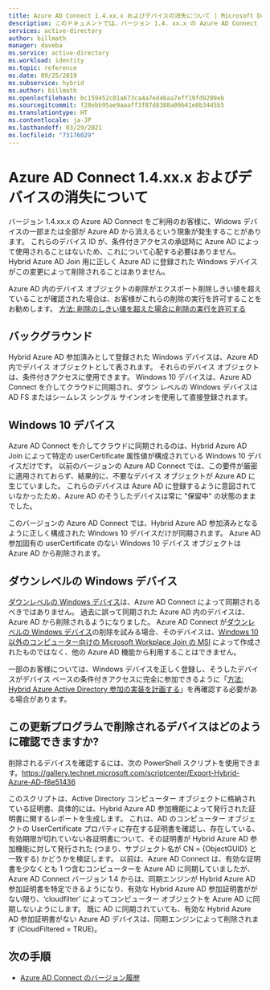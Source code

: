 ```yaml
---
title: Azure AD Connect 1.4.xx.x およびデバイスの消失について | Microsoft Docs
description: このドキュメントでは、バージョン 1.4. xx.x の Azure AD Connect で発生する問題について説明します。
services: active-directory
author: billmath
manager: daveba
ms.service: active-directory
ms.workload: identity
ms.topic: reference
ms.date: 09/25/2019
ms.subservice: hybrid
ms.author: billmath
ms.openlocfilehash: bc159452c81a673ca4a7ed46aa7eff19fd9209eb
ms.sourcegitcommit: f28ebb95ae9aaaff3f87d8388a09b41e0b3445b5
ms.translationtype: HT
ms.contentlocale: ja-JP
ms.lasthandoff: 03/29/2021
ms.locfileid: "73176029"
---
```

# <a name="understanding-azure-ad-connect-14xxx-and-device-disappearance"></a>Azure AD Connect 1.4.xx.x およびデバイスの消失について
バージョン 1.4.xx.x の Azure AD Connect をご利用のお客様に、Widows デバイスの一部または全部が Azure AD から消えるという現象が発生することがあります。 これらのデバイス ID が、条件付きアクセスの承認時に Azure AD によって使用されることはないため、これについて心配する必要はありません。 Hybrid Azure AD Join 用に正しく Azure AD に登録された Windows デバイスがこの変更によって削除されることはありません。

Azure AD 内のデバイス オブジェクトの削除がエクスポート削除しきい値を超えていることが確認された場合は、お客様がこれらの削除の実行を許可することをお勧めします。 [方法: 削除のしきい値を超えた場合に削除の実行を許可する](how-to-connect-sync-feature-prevent-accidental-deletes.md)

## <a name="background"></a>バックグラウンド
Hybrid Azure AD 参加済みとして登録された Windows デバイスは、Azure AD 内でデバイス オブジェクトとして表されます。 それらのデバイス オブジェクトは、条件付きアクセスに使用できます。 Windows 10 デバイスは、Azure AD Connect を介してクラウドに同期され、ダウン レベルの Windows デバイスは AD FS またはシームレス シングル サインオンを使用して直接登録されます。

## <a name="windows-10-devices"></a>Windows 10 デバイス
Azure AD Connect を介してクラウドに同期されるのは、Hybrid Azure AD Join によって特定の userCertificate 属性値が構成されている Windows 10 デバイスだけです。 以前のバージョンの Azure AD Connect では、この要件が厳密に適用されておらず、結果的に、不要なデバイス オブジェクトが Azure AD に生じていました。 これらのデバイスは Azure AD に登録するように意図されていなかったため、Azure AD のそうしたデバイスは常に "保留中" の状態のままでした。 

このバージョンの Azure AD Connect では、Hybrid Azure AD 参加済みとなるように正しく構成された Windows 10 デバイスだけが同期されます。 Azure AD 参加固有の userCertificate のない Windows 10 デバイス オブジェクトは Azure AD から削除されます。

## <a name="down-level-windows-devices"></a>ダウンレベルの Windows デバイス
[ダウンレベルの Windows デバイス](../devices/hybrid-azuread-join-plan.md#windows-down-level-devices)は、Azure AD Connect によって同期されるべきではありません。 過去に誤って同期された Azure AD 内のデバイスは、Azure AD から削除されるようになりました。 Azure AD Connect が[ダウンレベルの Windows デバイス](../devices/hybrid-azuread-join-plan.md#windows-down-level-devices)の削除を試みる場合、そのデバイスは、[Windows 10 以外のコンピューター向けの Microsoft Workplace Join の MSI](https://www.microsoft.com/download/details.aspx?id=53554) によって作成されたものではなく、他の Azure AD 機能から利用することはできません。

一部のお客様については、Windows デバイスを正しく登録し、そうしたデバイスがデバイス ベースの条件付きアクセスに完全に参加できるように「[方法: Hybrid Azure Active Directory 参加の実装を計画する](../devices/hybrid-azuread-join-plan.md)」を再確認する必要がある場合があります。 

## <a name="how-can-i-verify-which-devices-are-deleted-with-this-update"></a>この更新プログラムで削除されるデバイスはどのように確認できますか?

削除されるデバイスを確認するには、次の PowerShell スクリプトを使用できます。https://gallery.technet.microsoft.com/scriptcenter/Export-Hybrid-Azure-AD-f8e51436

このスクリプトは、Active Directory コンピューター オブジェクトに格納されている証明書、具体的には、Hybrid Azure AD 参加機能によって発行された証明書に関するレポートを生成します。
これは、AD のコンピューター オブジェクトの UserCertificate プロパティに存在する証明書を確認し、存在している、有効期限が切れていない各証明書について、その証明書が Hybrid Azure AD 参加機能に対して発行された (つまり、サブジェクト名が CN = {ObjectGUID} と一致する) かどうかを検証します。
以前は、Azure AD Connect は、有効な証明書を少なくとも 1 つ含むコンピューターを Azure AD に同期していましたが、Azure AD Connect バージョン 1.4 からは、同期エンジンが Hybrid Azure AD 参加証明書を特定できるようになり、有効な Hybrid Azure AD 参加証明書ががない限り、‘cloudfilter’ によってコンピューター オブジェクトを Azure AD に同期しないようにします。
既に AD に同期されていても、有効な Hybrid Azure AD 参加証明書がない Azure AD デバイスは、同期エンジンによって削除されます (CloudFiltered = TRUE)。

## <a name="next-steps"></a>次の手順
- [Azure AD Connect のバージョン履歴](reference-connect-version-history.md)
